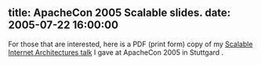 title: ApacheCon 2005 Scalable slides.
date: 2005-07-22 16:00:00
---

For those that are interested, here is a PDF (print form) copy of my <a href="http://www.omniti.com/~jesus/misc/Scalable_print.pdf">Scalable Internet Architectures talk</a> I gave at ApacheCon 2005 in Stuttgard
.
